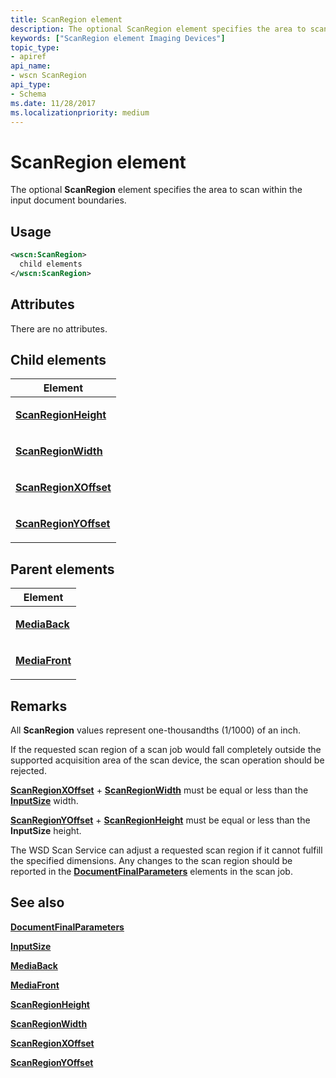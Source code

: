 ```yaml
---
title: ScanRegion element
description: The optional ScanRegion element specifies the area to scan within the input document boundaries.
keywords: ["ScanRegion element Imaging Devices"]
topic_type:
- apiref
api_name:
- wscn ScanRegion
api_type:
- Schema
ms.date: 11/28/2017
ms.localizationpriority: medium
---
```


# ScanRegion element


The optional **ScanRegion** element specifies the area to scan within the input document boundaries.

## Usage

```xml
<wscn:ScanRegion>
  child elements
</wscn:ScanRegion>
```

## Attributes

There are no attributes.

## Child elements


<table>
<colgroup>
<col width="100%" />
</colgroup>
<thead>
<tr class="header">
<th>Element</th>
</tr>
</thead>
<tbody>
<tr class="odd">
<td><p><a href="scanregionheight.md" data-raw-source="[&lt;strong&gt;ScanRegionHeight&lt;/strong&gt;](scanregionheight.md)"><strong>ScanRegionHeight</strong></a></p></td>
</tr>
<tr class="even">
<td><p><a href="scanregionwidth.md" data-raw-source="[&lt;strong&gt;ScanRegionWidth&lt;/strong&gt;](scanregionwidth.md)"><strong>ScanRegionWidth</strong></a></p></td>
</tr>
<tr class="odd">
<td><p><a href="scanregionxoffset.md" data-raw-source="[&lt;strong&gt;ScanRegionXOffset&lt;/strong&gt;](scanregionxoffset.md)"><strong>ScanRegionXOffset</strong></a></p></td>
</tr>
<tr class="even">
<td><p><a href="scanregionyoffset.md" data-raw-source="[&lt;strong&gt;ScanRegionYOffset&lt;/strong&gt;](scanregionyoffset.md)"><strong>ScanRegionYOffset</strong></a></p></td>
</tr>
</tbody>
</table>

## Parent elements


<table>
<colgroup>
<col width="100%" />
</colgroup>
<thead>
<tr class="header">
<th>Element</th>
</tr>
</thead>
<tbody>
<tr class="odd">
<td><p><a href="mediaback.md" data-raw-source="[&lt;strong&gt;MediaBack&lt;/strong&gt;](mediaback.md)"><strong>MediaBack</strong></a></p></td>
</tr>
<tr class="even">
<td><p><a href="mediafront.md" data-raw-source="[&lt;strong&gt;MediaFront&lt;/strong&gt;](mediafront.md)"><strong>MediaFront</strong></a></p></td>
</tr>
</tbody>
</table>

## Remarks

All **ScanRegion** values represent one-thousandths (1/1000) of an inch.

If the requested scan region of a scan job would fall completely outside the supported acquisition area of the scan device, the scan operation should be rejected.

[**ScanRegionXOffset**](scanregionxoffset.md) + [**ScanRegionWidth**](scanregionwidth.md) must be equal or less than the [**InputSize**](inputsize.md) width.

[**ScanRegionYOffset**](scanregionyoffset.md) + [**ScanRegionHeight**](scanregionheight.md) must be equal or less than the **InputSize** height.

The WSD Scan Service can adjust a requested scan region if it cannot fulfill the specified dimensions. Any changes to the scan region should be reported in the [**DocumentFinalParameters**](documentfinalparameters.md) elements in the scan job.

## See also


[**DocumentFinalParameters**](documentfinalparameters.md)

[**InputSize**](inputsize.md)

[**MediaBack**](mediaback.md)

[**MediaFront**](mediafront.md)

[**ScanRegionHeight**](scanregionheight.md)

[**ScanRegionWidth**](scanregionwidth.md)

[**ScanRegionXOffset**](scanregionxoffset.md)

[**ScanRegionYOffset**](scanregionyoffset.md)

 

 






